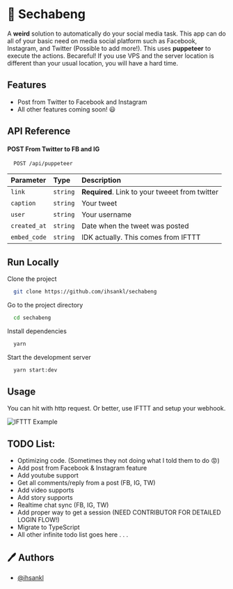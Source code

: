 # 🚀 Sechabeng

A **__weird__** solution to automatically do your social media task. This app can do all of your basic need on media social platform such as Facebook, Instagram, and Twitter (Possible to add more!).
This uses __puppeteer__ to execute the actions. Becareful! If you use VPS and the server location is different than your usual location, you will have a hard time.

## Features

- Post from Twitter to Facebook and Instagram
- All other features coming soon! 😃


## API Reference

#### POST From Twitter to FB and IG

```http
  POST /api/puppeteer
```

| Parameter | Type     | Description                |
| :-------- | :------- | :------------------------- |
| `link` | `string` | **Required**. Link to your tweeet from twitter |
| `caption` | `string` | Your tweet |
| `user` | `string` | Your username |
| `created_at` | `string` | Date when the tweet was posted |
| `embed_code` | `string` | IDK actually. This comes from IFTTT |



## Run Locally

Clone the project

```bash
  git clone https://github.com/ihsankl/sechabeng
```

Go to the project directory

```bash
  cd sechabeng
```

Install dependencies

```bash
  yarn
```

Start the development server

```bash
  yarn start:dev
```


## Usage

You can hit with http request. Or better, use IFTTT and setup your webhook.

![IFTTT Example](https://i.imgur.com/keZYpNc.png)
## TODO List:

- Optimizing code. (Sometimes they not doing what I told them to do 😡)
- Add post from Facebook & Instagram feature
- Add youtube support
- Get all comments/reply from a post (FB, IG, TW) 
- Add video supports
- Add story supports
- Realtime chat sync (FB, IG, TW)
- Add proper way to get a session (NEED CONTRIBUTOR FOR DETAILED LOGIN FLOW!)
- Migrate to TypeScript
- All other infinite todo list goes here . . .


##  🖊️ Authors

- [@ihsankl](https://www.github.com/ihsankl)

